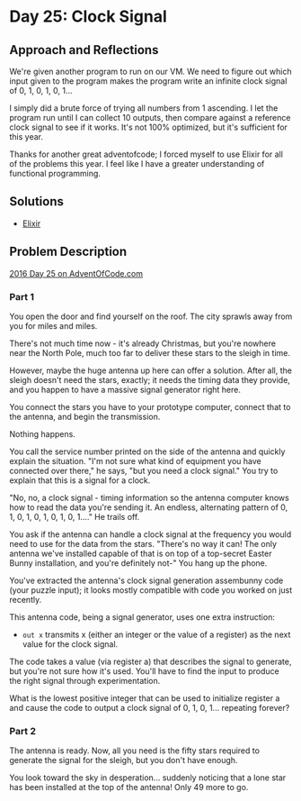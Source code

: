 # Day 25: Clock Signal

## Approach and Reflections

We're given another program to run on our VM. We need to figure out which
input given to the program makes the program write an infinite clock signal of
0, 1, 0, 1, 0, 1...

I simply did a brute force of trying all numbers from 1 ascending. I let the
program run until I can collect 10 outputs, then compare against a reference
clock signal to see if it works. It's not 100% optimized, but it's sufficient
for this year.

Thanks for another great adventofcode; I forced myself to use Elixir for all
of the problems this year. I feel like I have a greater understanding of
functional programming.

## Solutions

- [Elixir](../elixir2016/lib/day25.ex)

## Problem Description

[2016 Day 25 on AdventOfCode.com](https://adventofcode.com/2016/day/25)

### Part 1

You open the door and find yourself on the roof. The city sprawls away from
you for miles and miles.

There's not much time now - it's already Christmas, but you're nowhere near
the North Pole, much too far to deliver these stars to the sleigh in time.

However, maybe the huge antenna up here can offer a solution. After all, the
sleigh doesn't need the stars, exactly; it needs the timing data they provide,
and you happen to have a massive signal generator right here.

You connect the stars you have to your prototype computer, connect that to the
antenna, and begin the transmission.

Nothing happens.

You call the service number printed on the side of the antenna and quickly
explain the situation. "I'm not sure what kind of equipment you have connected
over there," he says, "but you need a clock signal." You try to explain that
this is a signal for a clock.

"No, no, a clock signal - timing information so the antenna computer knows how
to read the data you're sending it. An endless, alternating pattern of 0, 1,
0, 1, 0, 1, 0, 1, 0, 1...." He trails off.

You ask if the antenna can handle a clock signal at the frequency you would
need to use for the data from the stars. "There's no way it can! The only
antenna we've installed capable of that is on top of a top-secret Easter Bunny
installation, and you're definitely not-" You hang up the phone.

You've extracted the antenna's clock signal generation assembunny code (your
puzzle input); it looks mostly compatible with code you worked on just
recently.

This antenna code, being a signal generator, uses one extra instruction:

- `out x` transmits x (either an integer or the value of a register) as the
  next value for the clock signal.

The code takes a value (via register a) that describes the signal to generate,
but you're not sure how it's used. You'll have to find the input to produce
the right signal through experimentation.

What is the lowest positive integer that can be used to initialize register
a and cause the code to output a clock signal of 0, 1, 0, 1... repeating
forever?

### Part 2

The antenna is ready. Now, all you need is the fifty stars required to
generate the signal for the sleigh, but you don't have enough.

You look toward the sky in desperation... suddenly noticing that a lone star
has been installed at the top of the antenna! Only 49 more to go.
